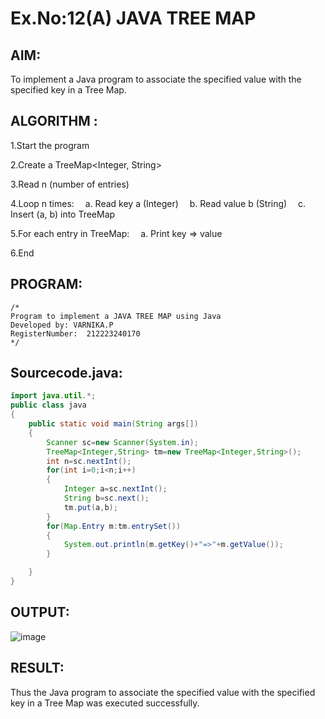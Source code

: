 # Ex.No:12(A)         JAVA TREE MAP
## AIM:
 To implement a Java program to associate the specified value with the specified key in a Tree Map.

## ALGORITHM :

1.Start the program

2.Create a TreeMap<Integer, String>

3.Read n (number of entries)

4.Loop n times:
 a. Read key a (Integer)
 b. Read value b (String)
 c. Insert (a, b) into TreeMap

5.For each entry in TreeMap:
 a. Print key => value

6.End

## PROGRAM:
 ```
/*
Program to implement a JAVA TREE MAP using Java
Developed by: VARNIKA.P
RegisterNumber:  212223240170
*/
```

## Sourcecode.java:

```JAVA
import java.util.*;
public class java
{
    public static void main(String args[])
    {
        Scanner sc=new Scanner(System.in);
        TreeMap<Integer,String> tm=new TreeMap<Integer,String>();   
        int n=sc.nextInt();
        for(int i=0;i<n;i++)
        {
            Integer a=sc.nextInt();
            String b=sc.next();
            tm.put(a,b);
        }
        for(Map.Entry m:tm.entrySet())
        {
            System.out.println(m.getKey()+"=>"+m.getValue());
        }

    }
}
```





## OUTPUT:

![image](https://github.com/user-attachments/assets/afd14ab5-ad1f-481e-bd26-086dafeef264)


## RESULT:
Thus the Java program to associate the specified value with the specified key in a Tree Map was executed successfully.

